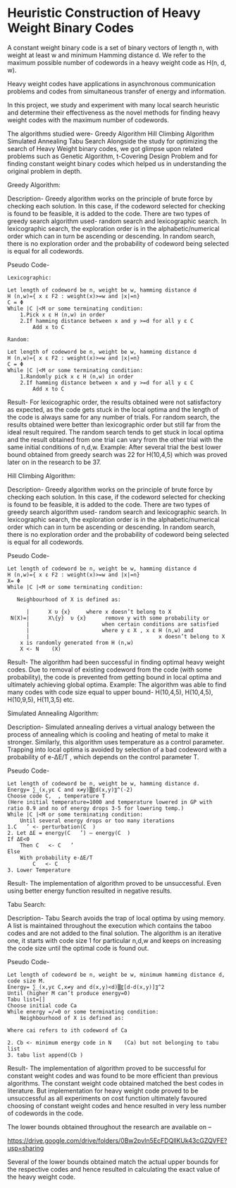 # Heuristic Construction of Heavy Weight Binary Codes

A constant weight binary code is a set of binary vectors of length n, with weight at least w and minimum Hamming distance d. We refer to the maximum possible number of codewords  in a heavy weight code as H(n, d, w). 

Heavy weight codes have applications in asynchronous communication problems and codes from simultaneous transfer of energy and information.

In this project, we study and experiment with many local search heuristic and determine their effectiveness as the novel methods for finding heavy weight codes with the maximum number of codewords. 

The algorithms studied were- 
	Greedy Algorithm
	Hill Climbing Algorithm
	Simulated Annealing
	Tabu Search
Alongside the study for optimizing the search of Heavy Weight binary codes, we got glimpse upon related problems such as Genetic Algorithm, t-Covering Design Problem and for finding constant weight binary codes which helped us in understanding the original problem in depth.


Greedy Algorithm:

Description-
Greedy algorithm works on the principle of brute force by checking each solution. In this case, if the codeword selected for checking is found to be feasible, it is added to the code. There are two types of greedy search algorithm used- random search and lexicographic search. In lexicographic search, the exploration order is in the alphabetic/numerical order which can in turn be ascending or descending. In random search, there is no exploration order and the probability of codeword being selected is equal for all codewords.
 

Pseudo Code-
	
	Lexicographic:

	Let length of codeword be n, weight be w, hamming distance d 
	H (n,w)={ x ε F2 : weight(x)>=w and |x|=n}
	C = Φ 
	While |C |<M or some terminating condition:
		1.Pick x ε H (n,w) in order
		2.If hamming distance between x and y >=d for all y ε C
			Add x to C

	Random:

	Let length of codeword be n, weight be w, hamming distance d 
	H (n,w)={ x ε F2 : weight(x)>=w and |x|=n}
	C = Φ 
	While |C |<M or some terminating condition:
		1.Randomly pick x ε H (n,w) in order
		2.If hamming distance between x and y >=d for all y ε C
			Add x to C


Result-
For lexicographic order, the results obtained were not satisfactory as expected, as the code gets stuck in the local optima and the length of the code is always same for any number of trials.
For random search, the results obtained were better than lexicographic order but still far from the ideal result required. The random search tends to get stuck in local optima and the result obtained from one trial can vary from the other trial with the same initial conditions of n,d,w.
Example: After several trial the best lower bound obtained from greedy search was 22 for H(10,4,5) which was proved later on in the research to be 37.


Hill Climbing Algorithm:

Description-
Greedy algorithm works on the principle of brute force by checking each solution. In this case, if the codeword selected for checking is found to be feasible, it is added to the code. There are two types of greedy search algorithm used- random search and lexicographic search. In lexicographic search, the exploration order is in the alphabetic/numerical order which can in turn be ascending or descending. In random search, there is no exploration order and the probability of codeword being selected is equal for all codewords.
 

Pseudo Code-

	Let length of codeword be n, weight be w, hamming distance d 
	H (n,w)={ x ε F2 : weight(x)>=w and |x|=n}
	X= Φ 
	While |C |<M or some terminating condition:      	  

	   Neighbourhood of X is defined as:

	      |      X υ {x}     where x doesn’t belong to X 
	 N(X)=|	     X\{y}  υ {x}      remove y with some probability or   
	      |                       when certain conditions are satisfied
	      |                       where y ε X , x ε H (n,w) and     
	      |                                         x doesn’t belong to X
		x is randomly generated from H (n,w)
		X <- N    (X)

Result-
The algorithm had been successful in finding optimal heavy weight codes. Due to removal of existing codeword from the code (with some probability), the code is prevented from getting bound in local optima and ultimately achieving global optima.
Example: The algorithm was able to find many codes with code size equal to upper bound- H(10,4,5), H(10,4,5), H(10,9,5), H(11,3,5) etc.


Simulated Annealing Algorithm:

Description-
Simulated annealing derives a virtual analogy between the process of annealing which is cooling and heating of metal to make it stronger. Similarly, this algorithm uses temperature as a control parameter. Trapping into local optima is avoided by selection of a bad codeword with a probability of e-ΔE/T , which depends on the control parameter T.

Pseudo Code-

	Let length of codeword be n, weight be w, hamming distance d. 
	Energy= ∑_(x,yε C and x≠y)▒〖d(x,y)〗^(-2) 
	Choose code C,  , temperature T
	(Here initial temperature=1000 and temperature lowered in GP with ratio 0.9 and no of energy drops 3-5 for lowering temp.)
	While |C |<M or some terminating condition:      	  			 
		Until several energy drops or too many iterations
	1.C   ’ <- perturbation(C  )
	2. Let ΔE = energy(C   ’) – energy(C  )
	If ΔE<0
		Then C   <- C   ’
	Else
		With probability e-ΔE/T
			C   <- C   ’
	3. Lower Temperature
		

Result-
The implementation of algorithm proved to be unsuccessful. Even using better energy function resulted in negative results.


Tabu Search:

Description-
Tabu Search avoids the trap of local optima by using memory. A list is maintained throughout the execution which contains the taboo codes and are not added to the final solution. The algorithm is an iterative one, it starts with code size 1 for particular n,d,w and keeps on increasing the code size until the optimal code is found out. 

Pseudo Code-

	Let length of codeword be n, weight be w, minimum hamming distance d, code size M. 
	Energy= ∑_(x,yε C,x≠y and d(x,y)<d)▒〖[d-d(x,y)]〗^2   
	Until (higher M can’t produce energy=0) 
	Tabu list=[]
	Choose initial code Ca
	While energy =/=0 or some terminating condition:  
		Neighbourhood of X is defined as:             

	Where cai refers to ith codeword of Ca

	2. Cb <- minimum energy code in N    (Ca) but not belonging to tabu list
	3. tabu list append(Cb )
		

Result-
The implementation of algorithm proved to be successful for constant weight codes and was found to be more efficient than previous algorithms. The constant weight code obtained matched the best codes in literature.
But implementation for heavy weight code proved to be unsuccessful as all experiments on cost function ultimately favoured choosing of constant weight codes and hence resulted in very less number of codewords in the code.





The lower bounds obtained throughout the research are available on –

https://drive.google.com/drive/folders/0Bw2pvIn5EcFDQllKUk43cGZQVFE?usp=sharing

Several of the lower bounds obtained match the actual upper bounds for the respective codes and hence resulted in calculating the exact value of the heavy weight code. 
